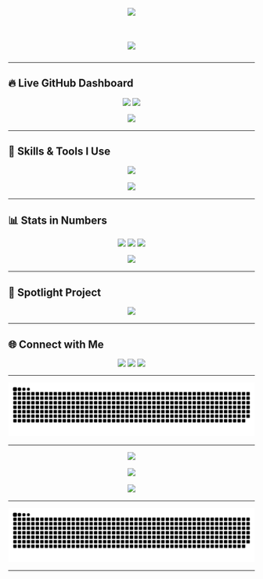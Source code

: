 <!--Profile README -->
<p align="center">
  <img src="https://img.shields.io/badge/hey,%20myself%20soham patil-%23d8b4fe?style=for-the-badge&logoColor=white" />
</p>
<h1 align="center">
  <img src="https://readme-typing-svg.herokuapp.com?font=Fira+Code&size=28&pause=700&color=00F7FF&center=true&vCenter=true&width=600&lines=|+GPA'26+🎓+|+ex-RSMLite+🌟+|;AI+%7C+Data+Science+%7C+Web+Creator;Computer+Engineering+💻;Building+in+public!"/>
</h1>

---

## 🔥 Live GitHub Dashboard
<p align="center">
  <img src="https://nirzak-streak-stats.vercel.app/?user=soham-kyo&theme=tokyonight&hide_border=false&background=0D1117&ring=E639AF&fire=E639AF&currStreakLabel=E639AF&sideNums=58A6FF&sideLabels=FFFFFF&dates=8B949E&cache_seconds=50000" height="170"/>
  <img src="https://github-readme-stats.vercel.app/api?username=soham-kyo&show_icons=true&hide_border=true&bg_color=0D1117&title_color=E639AF&text_color=FFFFFF&icon_color=E639AF&cache_seconds=50000" height="170"/>
</p>

<p align="center">
  <img src="https://github-readme-activity-graph.vercel.app/graph?username=soham-kyo&theme=redical&hide_border=true&cache_seconds=50000" />
</p>

---

## 🧠 Skills & Tools I Use
<p align="center">
  <img src="https://skillicons.dev/icons?i=java,python,js,react,nodejs,express,mongodb,html,css,git,github,vscode,idea,pycharm,tensorflow" />
</p>

<p align="center">
  <img src="https://img.shields.io/badge/Tesseract.js-FF6B6B?style=for-the-badge&logo=javascript&logoColor=white" />
</p>

---

## 📊 Stats in Numbers
<p align="center">
   <img src="https://img.shields.io/github/followers/soham-kyo?label=Followers&style=for-the-badge&color=orange&labelColor=9b59b6&cache_seconds=50000" />
   <img src="https://img.shields.io/github/stars/soham-kyo?label=Total%20Stars&style=for-the-badge&color=orange&labelColor=9b59b6&cache_seconds=50000" />
   <img src="https://img.shields.io/badge/dynamic/json?label=Public%20Repos&query=%24.public_repos&url=https%3A%2F%2Fapi.github.com%2Fusers%2Fsoham-kyo&style=for-the-badge&color=orange&labelColor=9b59b6&cache_seconds=50000" />
</p>

<p align="center">
<img src="https://komarev.com/ghpvc/?username=soham-kyo&label=Profile%20Views&style=for-the-badge&color=orange" />
</p>

---

## 🚀 Spotlight Project
<p align="center">
  <a href="https://github.com/soham-kyo/KyoLinks">
    <img src="https://github-readme-stats.vercel.app/api/pin/?username=soham-kyo&repo=KyoLinks&theme=radical&hide_border=true&cache_seconds=50000" />
  </a>
</p>

---

## 🌐 Connect with Me
<p align="center">
  <a href="mailto:sohamkyo@gmail.com"><img src="https://img.shields.io/badge/Email-D14836?style=for-the-badge&logo=gmail&logoColor=white"/></a>
  <a href="https://x.com/soham_kyo"><img src="https://img.shields.io/badge/X-000000?style=for-the-badge&logo=x&logoColor=white"/></a>
  <a href="https://www.linkedin.com/in/sohamkyo"><img src="https://img.shields.io/badge/LinkedIn-0077B5?style=for-the-badge&logo=linkedin&logoColor=white"/></a>
</p>

---

<p align="center">
  <img src="https://raw.githubusercontent.com/platane/snk/output/github-contribution-grid-snake-dark.svg?color_snake=9B59B6" />
</p>

---

<p align="center">
  <!-- Top -->
  <img src="https://capsule-render.vercel.app/api?type=waving&height=120&section=header&color=0:9B59B6,50:8E44AD,100:FF00FF&animation=twinkling"/>
</p>

<p align="center">
  <img src="https://readme-typing-svg.herokuapp.com?font=Major+Mono+Display&weight=700&size=30&duration=2000&pause=700&color=FF00FF&center=true&vCenter=true&width=700&lines=✨❀%20Thanks%20For%20Visiting%20❀✨;🤗%20SEE%20YOU%20NEXT%20TIME%20🤗;🥂%20Made%20by%20Soham%20Patil%20🥂">
</p>



<p align="center">
  <!-- Bottom -->
  <img src="https://capsule-render.vercel.app/api?type=waving&height=120&section=footer&color=0:FF00FF,50:8E44AD,100:9B59B6"/>
</p>

---

<p align="center">
  <img src="https://raw.githubusercontent.com/platane/snk/output/github-contribution-grid-snake.svg" />
</p>

---
